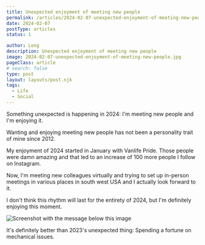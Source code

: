 ```yaml
---
title: Unexpected enjoyment of meeting new people
permalink: /articles/2024-02-07-unexpected-enjoyment-of-meeting-new-people/
date: 2024-02-07
postType: articles
status: 1

author: Long
description: Unexpected enjoyment of meeting new people
image: 2024-02-07-unexpected-enjoyment-of-meeting-new-people.jpg
pageClass: article
# search: false
type: post
layout: layouts/post.njk
tags:
  - Life
  - Social
---
```


Something unexpected is happening in 2024:
I'm meeting new people and I'm enjoying it.

Wanting and enjoying meeting new people has not been a personality trait of mine since 2012.

My enjoyment of 2024 started in January with Vanlife Pride. Those people were damn amazing and that led to an increase of 100 more people I follow on Instagram.

Now, I'm meeting new colleagues virtually and trying to set up in-person meetings in various places in south west USA and I actually look forward to it.

I don't think this rhythm will last for the entirety of 2024, but I'm definitely enjoying this moment.

![Screenshot with the message below this image](/assets/images/articles/2024-02-07-unexpected-enjoyment-of-meeting-new-people-2.jpg)

It's definitely better than 2023's unexpected thing:
Spending a fortune on mechanical issues.
